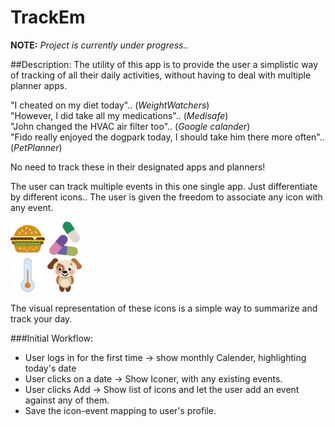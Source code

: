 # TrackEm


**NOTE:** *Project is currently under progress..*

##Description:
The utility of this app is to provide the user a simplistic way of tracking of all their daily activities,
without having to deal with multiple planner apps.

"I cheated on my diet today".. (*WeightWatchers*) <br>
"However, I did take all my medications".. (*Medisafe*) <br>
"John changed the HVAC air filter too".. (*Google calander*) <br>
"Fido really enjoyed the dogpark today, I should take him there more often".. (*PetPlanner*) <br>

No need to track these in their designated apps and planners!

The user can track multiple events in this one single app. Just differentiate by different icons..
The user is given the freedom to associate any icon with any event.

<img src="https://raw.githubusercontent.com/praneetrattan/TrackEm/master/client/www/img/hamburguer-1.png" width="55">
<img src="https://raw.githubusercontent.com/praneetrattan/TrackEm/master/client/www/img/medical.png" width="55">
<br>
<img src="https://raw.githubusercontent.com/praneetrattan/TrackEm/master/client/www/img/temperature-1.png" width="55">
<img src="https://raw.githubusercontent.com/praneetrattan/TrackEm/master/client/www/img/dog.png" width="55">


The visual representation of these icons is a simple way to summarize and track your day.

###Initial Workflow:
- User logs in for the first time -> show monthly Calender, highlighting today's date
- User clicks on a date -> Show Iconer, with any existing events.
- User clicks Add -> Show list of icons and let the user add an event against any of them.
- Save the icon-event mapping to user's profile.
